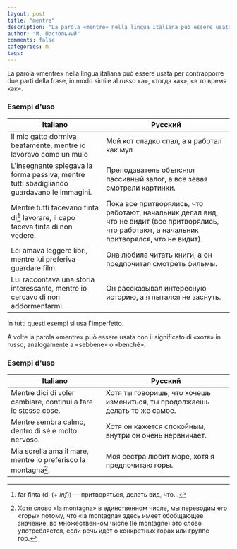 ```yaml
---
layout: post
title: "mentre"
description: "La parola «mentre» nella lingua italiana può essere usata per contrapporre due parti della frase, in modo simile al russo «а», «тогда как», «в то время как»."
author: "И. Постольный"
comments: false
categories: m
tags:
---
```


La parola «mentre» nella lingua italiana può essere usata per contrapporre due parti della frase, in modo simile al russo «а», «тогда как», «в то время как».

### Esempi d'uso

| Italiano | Русский |
|----------|---------|
|Il mio gatto dormiva beatamente, mentre io lavoravo come un mulo|Мой кот сладко спал, а я работал как мул|
|L'insegnante spiegava la forma passiva, mentre tutti sbadigliando guardavano le immagini.|Преподаватель объяснял пассивный залог, а все зевая смотрели картинки.|
|Mentre tutti facevano finta di[^1] lavorare, il capo faceva finta di non vedere.|Пока все притворялись, что работают, начальник делал вид, что не видит (все притворялись, что работают, а начальник притворялся, что не видит).|
|Lei amava leggere libri, mentre lui preferiva guardare film.|Она любила читать книги, а он предпочитал смотреть фильмы.|
|Lui raccontava una storia interessante, mentre io cercavo di non addormentarmi.|Он рассказывал интересную историю, а я пытался не заснуть.|

In tutti questi esempi si usa l'imperfetto.

A volte la parola «mentre» può essere usata con il significato di «хотя» in russo, analogamente a «sebbene» o «benché».

### Esempi d'uso

| Italiano | Русский |
|----------|---------|
|Mentre dici di voler cambiare, continui a fare le stesse cose.|Хотя ты говоришь, что хочешь измениться, ты продолжаешь делать то же самое.|
|Mentre sembra calmo, dentro di sé è molto nervoso.|Хотя он кажется спокойным, внутри он очень нервничает.|
|Mia sorella ama il mare, mentre io preferisco la montagna[^2].|Моя сестра любит море, хотя я предпочитаю горы.|

[^1]: far finta (di (+ _inf_)) — притворяться, делать вид, что...

[^2]: Хотя слово «la montagna» в единственном числе, мы переводим его «горы» потому, что «la montagna» здесь имеет обобщающее значение, во множественном числе (le montagne) это слово употребляется, если речь идёт о конкретных горах или группе гор.